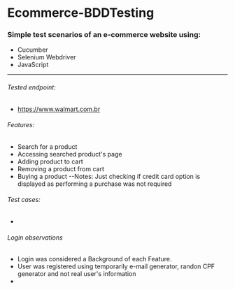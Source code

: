 # Ecommerce-BDDTesting

### Simple test scenarios of an e-commerce website using:
- Cucumber
- Selenium Webdriver
- JavaScript

---

###### Tested endpoint:
- https://www.walmart.com.br

###### Features:
- Search for a product
- Accessing searched product's page
- Adding product to cart
- Removing a product from cart
- Buying a product 
  --Notes: Just checking if credit card option is displayed as performing a purchase was not required

###### Test cases:
- 
  
###### Login observations
- Login was considered a Background of each Feature.
- User was registered using temporarily e-mail generator, randon CPF generator and not real user's information
- 
  
  
